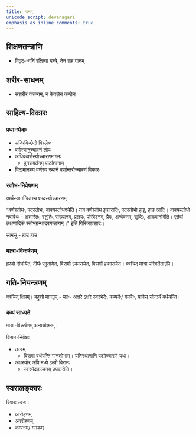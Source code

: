 ```yaml
---
title: गानम्
unicode_script: devanagari
emphasis_as_inline_comments: true
---
```



## शिक्षणतन्त्राणि

- विद्वद्-ध्वनिं रक्षित्वा यन्त्रे, तेन सह गानम्

## शरीर-साधनम्

- सशरीरं गातव्यम्, न केवलेन कण्ठेन

## साहित्य-विकारः

### प्रधानभेदाः
- सन्धिविच्छेदो विश्लेषः
- वर्णस्यानुच्चारणं लोपः
- अधिकवर्णस्योच्चारणमागमः
  - पुनरावर्तनम् पाठांशानाम्
- विद्यमानस्य वर्णस्य स्थाने वर्णान्तरोच्चारणं विकारः

### स्तोभ-निवेषणम्

व्यर्थस्यानन्वितस्य शब्दस्योच्चारणम्

"वर्णस्तोभः, पदस्तोभः, वाक्यस्तोभश्चेति। तत्र वर्णस्तोभ इकारादिः, पदस्तोभो हाइ, हाउ आदिः। वाक्यस्तोभो नवविधः - अशस्तिः, स्तुतिः, संख्यानम्, प्रलयः, परिवेदनम्, प्रैषः, अन्वेषणम्, सृष्टिः, आख्यानमिति। एतेषां लक्षणादिकं स्तोभग्रन्थादवगन्तव्यम्।" इति गिरिजाप्रसादः।

सामसु - हाउ हाउ

### मात्रा-विकर्षणम्

ह्रस्वो दीर्घायेत, दीर्घः प्लुतायेत, विरामो ऽकारायेत, विसर्गो हकारायेत। क्वचिद् मात्रा परिवर्तेताऽपि।


## गति-नियन्त्रणम्

क्वचित् क्षिप्रम्। बहुशो मान्द्यम् - यतः- अक्षरे ऽक्षरे स्वरभेदैः, कम्पनैः/ गमकैः, यानैस् सौन्दर्यं वर्धयन्ति।

### कथं साध्यते
मात्रा-विकर्षणम् अन्यत्रोक्तम्।

विराम-निवेशः

- तत्त्वम्
  - विरामा वर्धयन्ति गानशोभाम्। यतिस्थानानि पद्योच्चारणे यथा।
- अक्षरयोर् अपि मध्ये ऽल्पो विरामः
  - स्वरभेदकल्पनय् उपकरोति।

## स्वरालङ्कारः
स्थिरः स्वरः।
- आरोहणम्
- अवरोहणम्
- कम्पनम्/ गमकम्
